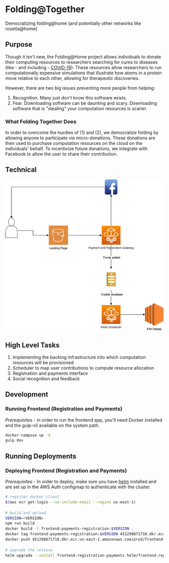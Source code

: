 # Folding@Together

Democratizing folding@home (and potentially other networks like rosetta@home)

## Purpose

Though it isn't new, the Folding@Home project allows individuals to donate their computing resources to researchers searching for cures to diseases (like - and including - [COVID-19](https://foldingathome.org/covid19/)). These resources allow researchers to run computationally expensive simulations that illustrate how atoms in a protein move relative to each other, allowing for therapeutic discoveries.

However, there are two big issues preventing more people from helping:

1. Recognition. Many just don't know this software exists.
2. Fear. Downloading software can be daunting and scary. Downloading software that is "stealing" your computation resources is scarier.

### What Folding Together Does

In order to overcome the hurdles of (1) and (2), we democratize folding by allowing anyone to participate via micro-donations. These donations are then used to purchase computation resources on the cloud on the individuals' behalf. To incentivize future donations, we integrate with Facebook to allow the user to share their contribution.

## Technical

![architecture diagram](img/arch-diagram.png)

## High Level Tasks

1. Implementing the backing infrastructure into which computation resources will be provisioned
2. Scheduler to map user contributions to compute resource allocation
3. Registration and payments interface
4. Social recognition and feedback

## Development

### Running Frontend (Registration and Payments)

_Prerequisites_ - in order to run the frontend app, you'll need Docker installed and the gulp-cli available on the system path.

```bash
docker-compose up -d
gulp dev
```

## Running Deployments

### Deploying Frontend (Registration and Payments)

_Prerequisites_ - In order to deploy, make sure you have [helm](https://helm.sh/) installed and are set up in the AWS Auth configmap to authenticate with the cluster.

```bash
# register docker client
$(aws ecr get-login --no-include-email --region us-east-1)

# build and upload
VERSION=<VERSION>
npm run build
docker build -t frontend-payments-registration:$VERSION .
docker tag frontend-payments-registration:$VERSION 451298871710.dkr.ecr.us-east-1.amazonaws.com/prod/frontend-payments-registration:$VERSION
docker push 451298871710.dkr.ecr.us-east-1.amazonaws.com/prod/frontend-payments-registration:$VERSION

# upgrade the release
helm upgrade --install frontend-registration-payments helm/frontend-registration-payments --set image.tag=$VERSION
```
